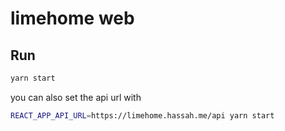 # limehome web

## Run
```bash
yarn start
```
you can also set the api url with
```bash
REACT_APP_API_URL=https://limehome.hassah.me/api yarn start
```
